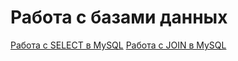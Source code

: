 # Работа с базами данных

[Работа с SELECT в MySQL](https://docs.google.com/spreadsheets/d/1f4CjuAvEryvoiRYQnhpvZd17mhelrYokwgFGFU7rJ3E/edit?gid=0#gid=0)
[Работа с JOIN в MySQL](https://docs.google.com/spreadsheets/d/18P-RjJjYLDot6OILXAAYtH3Z88Q6sGHHklkltt56goI/edit?gid=0#gid=0)
